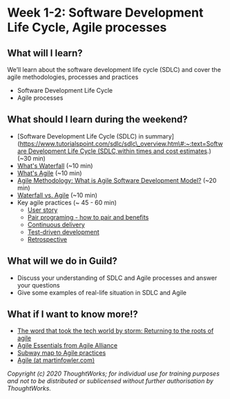 # Week 1-2: Software Development Life Cycle, Agile processes

## What will I learn?

We’ll learn about the software development life cycle \(SDLC\) and cover the agile methodologies, processes and practices

* Software Development Life Cycle
* Agile processes

## What should I learn during the weekend?

* \[Software Development Life Cycle \(SDLC\) in summary\]\([https://www.tutorialspoint.com/sdlc/sdlc\_overview.htm\#:~:text=Software Development Life Cycle \(SDLC,within times and cost estimates](https://www.tutorialspoint.com/sdlc/sdlc_overview.htm#:~:text=Software%20Development%20Life%20Cycle%20%28SDLC,within%20times%20and%20cost%20estimates).\) \(~30 min\)
* [What's Waterfall](https://www.youtube.com/watch?v=LxEmGNgqYJA) \(~10 min\)
* [What's Agile](https://www.youtube.com/watch?v=GzzkpAOxHXs) \(~10 min\)
* [Agile Methodology: What is Agile Software Development Model?](https://www.guru99.com/agile-scrum-extreme-testing.html) \(~20 min\)
* [Waterfall vs. Agile](https://www.guru99.com/waterfall-vs-agile.html) \(~10 min\)
* Key agile practices \(~ 45 - 60 min\)
  * [User story](https://martinfowler.com/bliki/UserStory.html)
  * [Pair programing - how to pair and benefits](https://martinfowler.com/articles/on-pair-programming.html#HowToPair)
  * [Continuous delivery](https://martinfowler.com/bliki/ContinuousDelivery.html)
  * [Test-driven development](https://martinfowler.com/bliki/TestDrivenDevelopment.html)
  * [Retrospective](https://www.agilealliance.org/glossary/heartbeatretro)

## What will we do in Guild?

* Discuss your understanding of SDLC and Agile processes and answer your questions
* Give some examples of real-life situation in SDLC and Agile

## What if I want to know more!?

* [The word that took the tech world by storm: Returning to the roots of agile](https://www.thoughtworks.com/perspectives/edition1-agile-article)
* [Agile Essentials from Agile Alliance](https://www.agilealliance.org/agile-essentials/)
* [Subway map to Agile practices](https://www.agilealliance.org/agile101/subway-map-to-agile-practices/)
* [Agile \(at martinfowler.com\)](https://martinfowler.com/agile.html)

_Copyright \(c\) 2020 ThoughtWorks; for individual use for training purposes and not to be distributed or sublicensed without further authorisation by ThoughtWorks._

